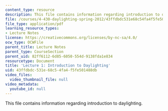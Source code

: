 ```yaml
---
content_type: resource
description: This file contains information regarding introduction to daylighting.
file: /courses/4-430-daylighting-spring-2012/43ffdbdc531e68c54fa4f5fe501488db_MIT4_430S12_lec01.pdf
file_type: application/pdf
learning_resource_types:
- Lecture Notes
license: https://creativecommons.org/licenses/by-nc-sa/4.0/
ocw_type: OCWFile
parent_title: Lecture Notes
parent_type: CourseSection
parent_uid: 82ff6112-6d85-6050-554d-9138fda1e834
resourcetype: Document
title: 'Lecture 1: Introduction to Daylighting'
uid: 43ffdbdc-531e-68c5-4fa4-f5fe501488db
video_files:
  video_thumbnail_file: null
video_metadata:
  youtube_id: null
---
```

This file contains information regarding introduction to daylighting.